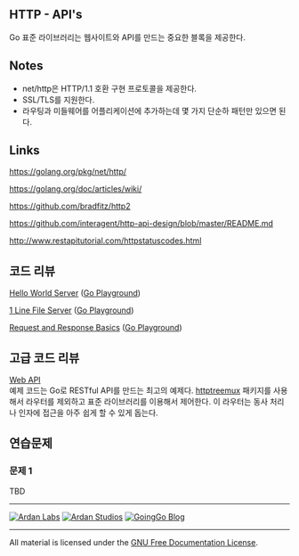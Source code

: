 ## HTTP - API's

Go 표준 라이브러리는 웹사이트와 API를 만드는 중요한 블록을 제공한다.

## Notes

* net/http은 HTTP/1.1 호환 구현 프로토콜을 제공한다.
* SSL/TLS를 지원한다.
* 라우팅과 미들웨어를 어플리케이션에 추가하는데 몇 가지 단순하 패턴만 있으면 된다.

## Links

https://golang.org/pkg/net/http/

https://golang.org/doc/articles/wiki/

https://github.com/bradfitz/http2

https://github.com/interagent/http-api-design/blob/master/README.md

http://www.restapitutorial.com/httpstatuscodes.html

## 코드 리뷰

[Hello World Server](example1/main.go) ([Go Playground](https://play.golang.org/p/leTrm6v1yG))

[1 Line File Server](example2/main.go) ([Go Playground](https://play.golang.org/p/Qmj_C5PEs1))

[Request and Response Basics](example3/main.go) ([Go Playground](https://play.golang.org/p/-dhowrDOO4))

## 고급 코드 리뷰

[Web API](api)  
예제 코드는 Go로 RESTful API를 만드는 최고의 예제다. [httptreemux](https://github.com/dimfeld/httptreemux) 패키지를 사용해서 라우터를 제외하고 표준 라이브러리를 이용해서 제어한다. 이 라우터는 동사 처리나 인자에 접근을 아주 쉽게 할 수 있게 돕는다.

## 연습문제

### 문제 1

TBD

___
[![Ardan Labs](../00-slides/images/ggt_logo.png)](http://www.ardanlabs.com)
[![Ardan Studios](../00-slides/images/ardan_logo.png)](http://www.ardanstudios.com)
[![GoingGo Blog](../00-slides/images/ggb_logo.png)](http://www.goinggo.net)
___
All material is licensed under the [GNU Free Documentation License](https://github.com/ArdanStudios/gotraining/blob/master/LICENSE).
